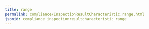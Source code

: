 ```yaml
---
title: range
permalink: compliance/InspectionResultCharacteristic.range.html
jsonid: compliance_inspectionresultcharacteristic_range
---
```

